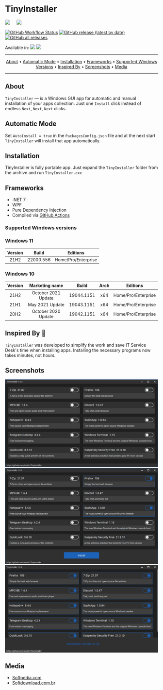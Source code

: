 # TinyInstaller
<img src="https://upload.wikimedia.org/wikipedia/commons/0/05/Windows_10_Logo.svg" height="30px"/> &emsp; 
<img src="https://upload.wikimedia.org/wikipedia/commons/e/e6/Windows_11_logo.svg" height="30px"/>

<p align="left">  
  <a href="https://github.com/Inestic/TinyInstaller/actions"><img alt="GitHub Workflow Status" src="https://img.shields.io/github/workflow/status/Inestic/TinyInstaller/NET%20Desktop?&label=GitHub Actions&color=blue&style=flat-square"></a>
  <a href="https://github.com/Inestic/TinyInstaller/releases"><img alt="GitHub release (latest by date)" src="https://img.shields.io/github/v/release/Inestic/TinyInstaller?&style=flat-square"></a>
  <a href="https://github.com/Inestic/TinyInstaller/releases"><img alt="GitHub all releases" src="https://img.shields.io/github/downloads/Inestic/TinyInstaller/total?color=blue&label=downloads%20%28since%20June%202022%29&style=flat-square"></a>
</p>

Available in: <img src="https://upload.wikimedia.org/wikipedia/commons/a/ae/Flag_of_the_United_Kingdom.svg" height="11px"/>
<img src="https://upload.wikimedia.org/wikipedia/commons/f/f3/Flag_of_Russia.svg" height="11px"/>

***

<p align="center">
	<a href="#about">About</a>
	&bull;
	<a href="#automatic-mode">Automatic Mode</a>
	&bull;
  	<a href="#installation">Installation</a>
	&bull;
	<a href="#frameworks">Frameworks</a>
	&bull;
	<a href="#supported-windows-versions">Supported Windows Versions</a>
	&bull;
  	<a href="#inspired-by-">Inspired By</a>
	&bull;
	<a href="#screenshots">Screenshots</a>
	&bull;
	<a href="#media">Media</a>
</p>

***

## About
`TinyInstaller` — is a Windows GUI app for automatic and manual installation of your apps collection. Just one `Install` click instead of endless `Next`, `Next`, `Next` clicks.

## Automatic Mode
Set `AutoInstall = true` in the `PackagesConfig.json` file and at the next start `TinyInstaller` will install that app automatically.

## Installation
TinyInstaller is fully portable app. Just expand the `TinyInstaller` folder from the archive and run `TinyInstaller.exe`

## Frameworks
* .NET 7
* WPF
* Pure Dependency Injection
* Compiled via [GitHub Actions](https://github.com/Inestic/TinyInstaller/actions)

### Supported Windows versions
### Windows 11

|Version|   Build   |      Editions     |
|:-----:|:---------:|:-----------------:|
| 21H2  | 22000.556 |Home/Pro/Enterprise|

### Windows 10

|Version|    Marketing name   | Build      | Arch|      Editions     |
|:-----:|:-------------------:|:----------:|:---:|:-----------------:|
| 21H2  | October 2021 Update | 19044.1151 | x64 |Home/Pro/Enterprise|
| 21H1  | May 2021 Update     | 19043.1151 | x64 |Home/Pro/Enterprise|
| 20H2  | October 2020 Update | 19042.1151 | x64 |Home/Pro/Enterprise|

## Inspired By 🚀
`TinyInstaller` was developed to simplify the work and save IT Service Desk's time when installing apps. Installing the necessary programs now takes minutes, not hours.

## Screenshots
![Image](https://raw.githubusercontent.com/Inestic/scrn/main/screenshots/tiny-installer-1.png)
![Image](https://raw.githubusercontent.com/Inestic/scrn/main/screenshots/tiny-installer-2.png)
![Image](https://raw.githubusercontent.com/Inestic/scrn/main/screenshots/tiny-installer-3.gif)

## Media
* [Softpedia.com](https://www.softpedia.com/get/System/System-Miscellaneous/TinyInstaller.shtml)
* [Softdownload.com.br](https://www.softdownload.com.br/instale-programas-automaticamente-tinyinstaller.html)
